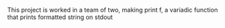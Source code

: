 This project is worked in a team of two, making print f, a variadic function that prints formatted string on stdout
